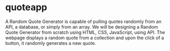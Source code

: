 # quoteapp
A Random Quote Generator is capable of pulling quotes randomly from an API, a database, or simply from an array. 
We will be designing a Random Quote Generator from scratch using HTML, CSS, JavaScript, using API. The webpage displays a random quote from a collection and upon the click of a button, it randomly generates a new quote.